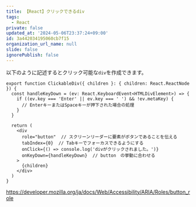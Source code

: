 ```yaml
---
title: 【React】クリックできるdiv
tags:
  - React
private: false
updated_at: '2024-05-06T23:37:24+09:00'
id: 3a442034195060cb7f15
organization_url_name: null
slide: false
ignorePublish: false
---
```

以下のように記述するとクリック可能な`div`を作成できます。

```tsx
export function ClickableDiv({ children }: { children: React.ReactNode }) {
  const handleKeyDown = (ev: React.KeyboardEvent<HTMLDivElement>) => {
    if ((ev.key === 'Enter' || ev.key === ' ') && !ev.metaKey) {
      // EnterキーまたはSpaceキーが押下された場合の処理
    }
  }

  return (
    <div
      role="button"  // スクリーンリーダーに要素がボタンであることを伝える
      tabIndex={0}  // Tabキーでフォーカスできるようにする
      onClick={() => console.log('divがクリックされました。')}
      onKeyDown={handleKeyDown}  // button　の挙動に合わせる
    >
      {children}
    </div>
  )
}

```


https://developer.mozilla.org/ja/docs/Web/Accessibility/ARIA/Roles/button_role
